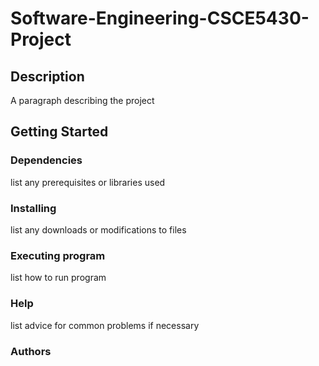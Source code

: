 # Software-Engineering-CSCE5430-Project

## Description
A paragraph describing the project

## Getting Started

### Dependencies

 list any prerequisites or libraries used
  
### Installing

 list any downloads or modifications to files
  
 ### Executing program
 
 list how to run program
  
 ### Help
 
 list advice for common problems if necessary
  
 ### Authors
